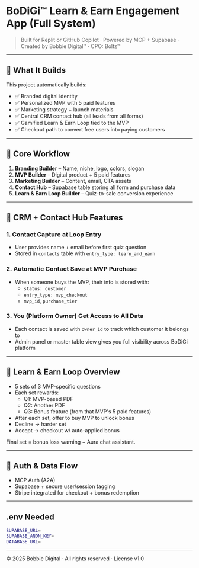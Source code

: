 # BoDiGi™ Learn & Earn Engagement App (Full System)
> Built for Replit or GitHub Copilot · Powered by MCP + Supabase · Created by Bobbie Digital™ · CPO: Boltz™

---

## 🧠 What It Builds

This project automatically builds:
- ✅ Branded digital identity
- ✅ Personalized MVP with 5 paid features
- ✅ Marketing strategy + launch materials
- ✅ Central CRM contact hub (all leads from all forms)
- ✅ Gamified Learn & Earn Loop tied to the MVP
- ✅ Checkout path to convert free users into paying customers

---

## 🧾 Core Workflow

1. **Branding Builder** – Name, niche, logo, colors, slogan
2. **MVP Builder** – Digital product + 5 paid features
3. **Marketing Builder** – Content, email, CTA assets
4. **Contact Hub** – Supabase table storing all form and purchase data
5. **Learn & Earn Loop Builder** – Quiz-to-sale conversion experience

---

## 📇 CRM + Contact Hub Features

### 1. Contact Capture at Loop Entry
- User provides name + email before first quiz question
- Stored in `contacts` table with `entry_type: learn_and_earn`

### 2. Automatic Contact Save at MVP Purchase
- When someone buys the MVP, their info is stored with:
  - `status: customer`
  - `entry_type: mvp_checkout`
  - `mvp_id`, `purchase_tier`

### 3. You (Platform Owner) Get Access to All Data
- Each contact is saved with `owner_id` to track which customer it belongs to
- Admin panel or master table view gives you full visibility across BoDiGi platform

---

## 🔁 Learn & Earn Loop Overview

- 5 sets of 3 MVP-specific questions
- Each set rewards:
  - Q1: MVP-based PDF
  - Q2: Another PDF
  - Q3: Bonus feature (from that MVP's 5 paid features)
- After each set, offer to buy MVP to unlock bonus
- Decline → harder set
- Accept → checkout w/ auto-applied bonus

Final set = bonus loss warning + Aura chat assistant.

---

## 🔐 Auth & Data Flow

- MCP Auth (A2A)
- Supabase + secure user/session tagging
- Stripe integrated for checkout + bonus redemption

---

## .env Needed

```bash
SUPABASE_URL=
SUPABASE_ANON_KEY=
DATABASE_URL=
```

---

© 2025 Bobbie Digital · All rights reserved · License v1.0
